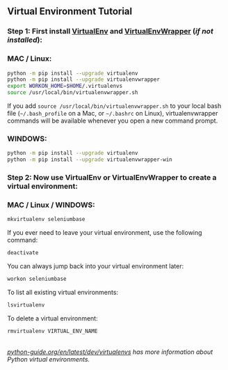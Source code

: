 ## Virtual Environment Tutorial

### **Step 1**: First install [VirtualEnv](http://virtualenv.readthedocs.org/en/latest/) and [VirtualEnvWrapper](http://virtualenvwrapper.readthedocs.org/en/latest/) (<i>if not installed</i>):

### MAC / Linux:

```bash
python -m pip install --upgrade virtualenv
python -m pip install --upgrade virtualenvwrapper
export WORKON_HOME=$HOME/.virtualenvs
source /usr/local/bin/virtualenvwrapper.sh
```

If you add ``source /usr/local/bin/virtualenvwrapper.sh`` to your local bash file (``~/.bash_profile`` on a Mac, or ``~/.bashrc`` on Linux), virtualenvwrapper commands will be available whenever you open a new command prompt.

### WINDOWS:

```bash
python -m pip install --upgrade virtualenv
python -m pip install --upgrade virtualenvwrapper-win
```

### **Step 2**: Now use VirtualEnv or VirtualEnvWrapper to create a virtual environment:

### MAC / Linux / WINDOWS:

```bash
mkvirtualenv seleniumbase
```

If you ever need to leave your virtual environment, use the following command:

```bash
deactivate
```

You can always jump back into your virtual environment later:

```bash
workon seleniumbase
```

To list all existing virtual environments:

```bash
lsvirtualenv
```

To delete a virtual environment:

```bash
rmvirtualenv VIRTUAL_ENV_NAME
```

<br><i>[python-guide.org/en/latest/dev/virtualenvs](http://docs.python-guide.org/en/latest/dev/virtualenvs/) has more information about Python virtual environments.</i>
